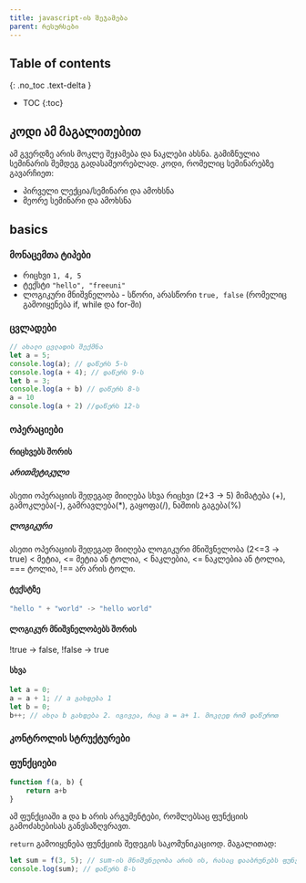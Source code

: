 ```yaml
---
title: javascript-ის შეჯამება
parent: რესურსები
---
```


## Table of contents
{: .no_toc .text-delta }

- TOC
{:toc}


## კოდი ამ მაგალითებით
ამ გვერდზე არის მოკლე შეჯამება და ნაკლები ახსნა. გამიზნულია სემინარის შემდეგ გადასამეორებლად. კოდი, რომელიც სემინარებზე გავარჩიეთ:

- პირველი ლექცია/სემინარი და ამოხსნა
- მეორე სემინარი და ამოხსნა

## basics
### მონაცემთა ტიპები

- რიცხვი `1, 4, 5`
- ტექსტი `"hello", "freeuni"`
- ლოგიკური მნიშვნელობა - სწორი, არასწორი `true, false` (რომელიც გამოიყენება if, while და for-ში)


### ცვლადები
```js
// ახალი ცვლადის შექმნა
let a = 5;
console.log(a); // დაწერს 5-ს
console.log(a + 4); // დაწერს 9-ს
let b = 3; 
console.log(a + b) // დაწერს 8-ს 
a = 10
console.log(a + 2) //დაწერს 12-ს
```

### ოპერაციები
#### რიცხვებს შორის
##### არითმეტიკული
ასეთი ოპერაციის შედეგად მიიღება სხვა რიცხვი (2+3 -> 5) 
მიმატება (+), გამოკლება(-), გამრავლება(*), გაყოფა(/), ნაშთის გაგება(%)

##### ლოგიკური
ასეთი ოპერაციის შედეგად მიიღება ლოგიკური მნიშვნელობა (2<=3  -> true)
< მეტია, <= მეტია ან ტოლია, < ნაკლებია, <= ნაკლებია ან ტოლია, === ტოლია, !== არ არის ტოლი.

#### ტექსტზე
```js
"hello " + "world" -> "hello world"
```

#### ლოგიკურ მნიშვნელობებს შორის
!true -> false, !false -> true

#### სხვა
```js
let a = 0;
a = a + 1; // a გახდება 1
let b = 0;
b++; // ახლა b გახდება 2. იგივეა, რაც a = a+ 1. მოკლედ რომ დაწეროთ
```
### კონტროლის სტრუქტურები

### ფუნქციები
```js
function f(a, b) {
    return a+b
}
```

ამ ფუნქციაში a და b არის არგუმენტები, რომლებსაც ფუნქციის გამოძახებისას განვსაზღვრავთ.

`return` გამოიყენება ფუნქციის შედეგის საკომუნიკაციოდ. მაგალითად:
```js
let sum = f(3, 5); // sum-ის მნიშვნელობა არის ის, რასაც დააბრუნებს ფუნქცია
console.log(sum); // დაწერს 8-ს
```



